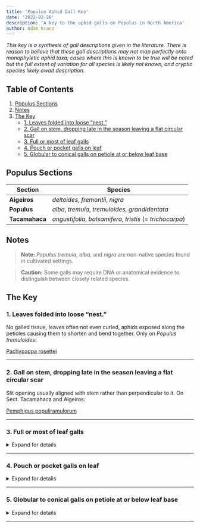 ```yaml
---
title: 'Populus Aphid Gall Key'
date: '2022-02-20'
description: 'A key to the aphid galls on Populus in North America'
author: Adam Kranz
---
```


*This key is a synthesis of gall descriptions given in the literature. There is reason to believe that these gall descriptions may not map perfectly onto monophyletic aphid taxa; cases where this is known to be true will be noted but the full extent of variation for all species is likely not known, and cryptic species likely await description.*

## Table of Contents

1. [Populus Sections](#populus-sections)
2. [Notes](#notes)
3. [The Key](#the-key)
    - [1. Leaves folded into loose “nest.”](#1-leaves-folded-into-loose-nest)
    - [2. Gall on stem, dropping late in the season leaving a flat circular scar](#2-gall-on-stem-dropping-late-in-the-season-leaving-a-flat-circular-scar)
    - [3. Full or most of leaf galls](#3-full-or-most-of-leaf-galls)
    - [4. Pouch or pocket galls on leaf](#4-pouch-or-pocket-galls-on-leaf)
    - [5. Globular to conical galls on petiole at or below leaf base](#5-globular-to-conical-galls-on-petiole-at-or-below-leaf-base)

## Populus Sections

| **Section**     | **Species**                                                   |
|-----------------|---------------------------------------------------------------|
| **Aigeiros**    | *deltoides*, *fremontii*, *nigra*                             |
| **Populus**     | *alba*, *tremula*, *tremuloides*, *grandidentata*              |
| **Tacamahaca**  | *angustifolia*, *balsamifera*, *tristis* (= *trichocarpa*)    |

## Notes

> **Note:** *Populus tremula*, *alba*, and *nigra* are non-native species found in cultivated settings.

> **Caution:** Some galls may require DNA or anatomical evidence to distinguish between closely related species.

## The Key

### 1. Leaves folded into loose “nest.”

No galled tissue, leaves often not even curled, aphids exposed along the petioles causing them to shorten and bend together. Only on *Populus tremuloides*:

[Pachypappa rosettei](https://www.gallformers.org/gall/4012)

---

### 2. Gall on stem, dropping late in the season leaving a flat circular scar

Slit opening usually aligned with stem rather than perpendicular to it. On Sect. Tacamahaca and Aigeiros:

[Pemphigus populiramulorum](https://www.gallformers.org/gall/3459)

---

### 3. Full or most of leaf galls

<details>
  <summary>Expand for details</summary>
  
  1. **Galling of all or part of leaf**
  
     <details>
       <summary>Expand for options</summary>
       
       - **Entire leaf with walnut-like corrugations**  
         Wax-glossy, only on *Populus deltoides*:
         [Mordwilkoja vagabunda](https://www.gallformers.org/gall/3678)
       
       - **Large, broadly wrinkled sacks**  
         Dull in texture, only on *Populus tremuloides*:
         [Pachypappa sacculi](https://www.gallformers.org/gall/4013)
     </details>
  
  2. **No galling, leaf folded to varying extents**
  
     <details>
       <summary>Expand for options</summary>
       
       - **Tight folding, blistering, or convolution**
         
         <details>
           <summary>Expand for specifics</summary>
           
           - **Native poplars**:  
             [Thecabius gravicornis](https://www.gallformers.org/gall/4010)  
             [Thecabius populiconduplifolius](https://www.gallformers.org/gall/4034)
           
           - **Non-native poplars**:  
             [Thecabius lysimachiae](https://www.gallformers.org/gall/4011)  
             [Thecabius affinis](https://www.gallformers.org/gall/3989)
         </details>
       
       - **Loose bending at midrib without discoloration**  
         [Pachypappa pseudobyrsa](https://www.gallformers.org/gall/3677)
     </details>
  
</details>

---

### 4. Pouch or pocket galls on leaf

<details>
  <summary>Expand for details</summary>
  
  1. **Leaf edge fold**
  
     <details>
       <summary>Expand for options</summary>
       
       - **A thick, crescent shaped gall containing many aphids.**  
         On *Populus angustifolia*:
         [Cornaphis populi](https://www.gallformers.org/gall/4057)
       
       - **A globular, near spherical, pouch bulging out of a leaf edge fold.**  
         On *Populus tremuloides*:
         [p-tremuloides-cherry-gall](https://www.gallformers.org/gall/4058)  
         *(only tentatively thought to be induced by an aphid)*
       
       - **A simple ungalled leaf edge fold**
         
         <details>
           <summary>Expand for specifics</summary>
           
           - On *Populus deltoides* or *balsamifera*: stem mother  
             [Thecabius populiconduplifolius](https://www.gallformers.org/gall/4034)  
             *(some sources state this is also known from *Populus nigra* but these reports may be *T. affinis*; broadly this seems to be a native species found on native hosts)*
           
           - On *Populus nigra*: stem mother  
             [Thecabius affinis](https://www.gallformers.org/gall/3989)  
             *(a European species present in NA but likely only found on non-native *Populus* like *P. nigra*; similar observations on native poplars are presumably *T. populiconduplifolius*. The species are closely related but have different chromosome counts.)*
         </details>
       
     </details>
  
  2. **Linear or ovate pocket(s) on lamina or along edge, often parallel to midrib**
  
     <details>
       <summary>Expand for options</summary>
       
       - **Large, smooth, flat-sided cockscomb gall.**  
         On *Populus deltoides*:
         [Pemphigus longicornis](https://www.gallformers.org/gall/3451)
       
       - **Pseudogall pocket/pouch**
         
         <details>
           <summary>Expand for specifics</summary>
           
           - **A single long, narrow, pseudogall parallel to the midrib, barely raised above the leaf, containing one apterous aphid.**  
             In spring. Typically on Sect. Tacamahaca; apparently the same species on *Populus fremontii*: stem mother  
             [Thecabius populimonilis](https://www.gallformers.org/gall/4009)
           
           - **Apparently similar, on Sect. Tacamahaca:** stem mother  
             [Thecabius gravicornis](https://www.gallformers.org/gall/4010)  
             *(disagreement in the literature whether this is on the midrib, adjacent to the midrib, or halfway between the midrib and the leaf edge)*
           
           - **One to four rows of bead-like galls parallel to midrib or (on *Populus fremontii*) along the edge of the leaf, each containing a single winged or apterous aphid.**  
             In summer. Often in numbers, overtaking the whole leaf and causing it to spiral. Typically on Sect. Tacamahaca.  
             Apparently the same species forms similar galls on *Populus fremontii* but this may be worth confirming:  
             [Thecabius populimonilis](https://www.gallformers.org/gall/4009)
         </details>
       
       - **Pseudogall pocket on midrib.**  
         Typically on *Populus deltoides*: stem mother  
         [Pachypappa pseudobyrsa](https://www.gallformers.org/gall/3677)
       
       - **Gall on midrib**  
         *(many of these aphids occur on the same hosts and cause similar or overlapping symptoms; DNA or anatomical evidence is likely necessary to distinguish them)*
         
         <details>
           <summary>Expand for specifics</summary>
           
           1. **Lower midrib**
              
              <details>
                <summary>Expand for options</summary>
                
                - **An elongate-globular or triangular pocket gall, typically near the base of the leaf.**  
                  Only on Sect. Tacamahaca:
                  [Pemphigus betae](https://www.gallformers.org/gall/3461)
                
                - **Similar, only known from *Populus angustifolia* in Utah:**  
                  [Pemphigus knowltoni](https://www.gallformers.org/gall/3462)
                
                - **Similar, typically found on the upper leaf per early lit but Foottit et al 2010 state that this aphid was found predominantly in galls on the lower side. A third, undescribed taxon was also reported on similar galls:**  
                  [Pemphigus populivenae](https://www.gallformers.org/gall/3456)
                
                - **Irregularly globular, twisted galls on the lower midrib, opening with a thick slit on the upper midrib.**  
                  On *Populus fremontii*:
                  [Pemphigus p-fremontii-midrib-gall](https://www.gallformers.org/gall/3996)
              </details>
           
           2. **Upper midrib**  
              *(these three galls all occur chiefly on Sect. Tacamahaca and their galls may overlap morphologically especially when populations are high)*
              
              <details>
                <summary>Expand for options</summary>
                
                1. **Localized at the base of the leaf**
                   
                   <details>
                     <summary>Expand for specifics</summary>
                     
                     - **A single or sometimes two large irregularly globose galls. Narrow to a small thickening of the midrib where they connect to the leaf base.**  
                       Alate aphids emerge in mid-July. Only on Sect. Tacamahaca:  
                       [Pemphigus populiglobuli](https://www.gallformers.org/gall/3458)
                   </details>
                
                2. **Along the length of the leaf**
                   
                   <details>
                     <summary>Expand for specifics</summary>
                     
                     - **Leathery, slightly sinuous thickening of the midrib with sometimes one but typically at least 2 globular galls, often confluent in irregular cockscomb divided by saddle-like furrows, typically with a roughened surface.**  
                       Alate aphids emerge in late August-September. Only on Sect. Tacamahaca:  
                       [Pemphigus monophagus](https://www.gallformers.org/gall/3457)
                     
                     - **An elongate-globular or triangular pocket gall, typically near the base of the leaf.**  
                       Typically on Sect. Tacamahaca:  
                       [Pemphigus populivenae](https://www.gallformers.org/gall/3456)
                   </details>
                
              </details>
           
           3. **Clusters of yellow-red globular galls on the lower side of the leaf of *Populus tremuloides***  
              [Pemphigus rileyi](https://www.gallformers.org/gall/3990)  
              *(unclear if this is in fact an aphid species; no sources mention the aphid past Stebbins)*
         </details>
       
     </details>
  
</details>

---

### 5. Globular to conical galls on petiole at or below leaf base

<details>
  <summary>Expand for details</summary>
  
  1. **Not twisted (occasionally bending the petiole), not incorporating any leaf tissue**
  
     <details>
       <summary>Expand for options</summary>
       
       - **Opening with a round ostiole. Conical, often squatly triangular but sometimes elongate and narrow.**  
         Only on *Populus nigra var italica*:
         [Pemphigus bursarius](https://www.gallformers.org/gall/3450)  
         *(reported from North America in the literature but apparently not observed on iNaturalist yet?)*
       
       - **Opening with a simple linear slit, sometimes with protruding lips**
         
         <details>
           <summary>Expand for specifics</summary>
           
           - **Slit oriented parallel to petiole, a stem gall rarely found on only petiole:**  
             [Pemphigus populiramulorum](https://www.gallformers.org/gall/3459)
           
           - **Slit oriented nearly perpendicular to petiole**
             
             <details>
               <summary>Expand for specifics</summary>
               
               - **Globular (some galls in CA almost laterally compressed), near junction with leaf (though not incorporating leaf midrib), slit has protruding, sometimes almost conical, lips. May cause petiole to bend slightly but never twist.**  
                 Aphids in galls from May to October (longer in CA?). On *Populus fremontii* and *deltoides*:  
                 [Pemphigus obesinymphae](https://www.gallformers.org/gall/3453)  
                 *(eastern galls of this species were formerly considered a morph of *P. populitransversus*)*
               
               - **Elongate, near center of petiole, opens via slit.**  
                 Aphids in galls from March to July. On *Populus deltoides* only:  
                 [Pemphigus populitransversus](https://www.gallformers.org/gall/3460)
             </details>
           
         </details>
       
     </details>
  
  2. **Twisted, with a long winding groove or slit (which may or may not ever open), gall sometimes including base of midrib**
  
     <details>
       <summary>Expand for options</summary>
       
       - **Only at junction of petiole and leaf**  
         *(these aphids apparently have at least some host overlap and cause nearly indistinguishable symptoms; DNA or anatomical evidence is likely necessary to distinguish them)*
         
         <details>
           <summary>Expand for specifics</summary>
           
           1. **Almost entirely above upper surface of leaf; on Sect. Tacamahaca**
              
              - **A single or sometimes two large irregularly globose galls. Narrow to a small thickening of the midrib where they connect to the leaf base.**  
                Alate aphids emerge in mid-July. Only on Sect. Tacamahaca:  
                [Pemphigus populiglobuli](https://www.gallformers.org/gall/3458)
           
           2. **To either side of the leaf; on Sect. Aigeiros**
              
              <details>
                <summary>Expand for options</summary>
                
                - **Large, near leaf base but almost entirely on petiole. Opening with a slit.**  
                  On *Populus deltoides* and *fremontii*:  
                  [Pemphigus nortonii](https://www.gallformers.org/gall/3452)  
                  *(Russo notes that uncited DNA evidence suggests the CA galls that key to this species are more closely related to *populiramulorum*; this key leaves them together pending further information)*
                
                - **Galls with a visible exit hole or fully on the leaf lamina can be identified as *populicaulis*; those with no hole and found equally on the petiole are apparently indistinguishable from *tartareus*.**  
                  On leaf base with some of the petiole twisted into the gall. On *Populus deltoides*  
                  [Pemphigus populicaulis](https://www.gallformers.org/gall/3454)
                
                - **Principally on the petiole but with enough of the gall on the blade that the leaf margin can be traced along the edge.**  
                  On *Populus deltoides*:  
                  [Pemphigus tartareus](https://www.gallformers.org/gall/4014)
              </details>
           
         </details>
       
       - **Typically below junction of leaf along the petiole, though some galls may be near the junction**
          
          - **Twisted petioles maturing to large, irregularly globular, rough-textured galls.**  
            Only on *Populus nigra var italica*:  
            [Pemphigus spyrothecae](https://www.gallformers.org/gall/3994)
       
     </details>
  
</details>

---
